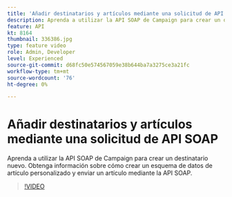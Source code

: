 ```yaml
---
title: 'Añadir destinatarios y artículos mediante una solicitud de API SOAP '
description: Aprenda a utilizar la API SOAP de Campaign para crear un destinatario nuevo. Obtenga información sobre cómo crear un esquema de datos de artículo personalizado y enviar un artículo mediante la API SOAP. 
feature: API
kt: 8164
thumbnail: 336386.jpg
type: feature video
role: Admin, Developer
level: Experienced
source-git-commit: d68fc50e574567059e38b644ba7a3275ce3a21fc
workflow-type: tm+mt
source-wordcount: '76'
ht-degree: 0%

---
```



# Añadir destinatarios y artículos mediante una solicitud de API SOAP

Aprenda a utilizar la API SOAP de Campaign para crear un destinatario nuevo. Obtenga información sobre cómo crear un esquema de datos de artículo personalizado y enviar un artículo mediante la API SOAP.

>[!VIDEO](https://video.tv.adobe.com/v/336386?quality=12)
